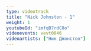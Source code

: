 ```yaml
---
type: videotrack
title: "Nick Johnston - 1"
weight: 1
youtubeId: "imfqB7rdC8o"
videoevents: vevt0046
videoartists: ["Ник Джонстон"]
---
```

